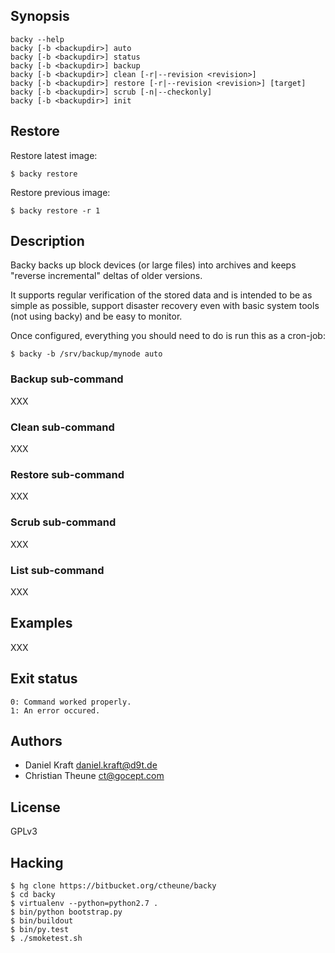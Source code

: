 ## Synopsis

    backy --help
    backy [-b <backupdir>] auto
    backy [-b <backupdir>] status
    backy [-b <backupdir>] backup
    backy [-b <backupdir>] clean [-r|--revision <revision>]
    backy [-b <backupdir>] restore [-r|--revision <revision>] [target]
    backy [-b <backupdir>] scrub [-n|--checkonly]
    backy [-b <backupdir>] init

## Restore

Restore latest image:

    $ backy restore

Restore previous image:

    $ backy restore -r 1

## Description

Backy backs up block devices (or large files) into archives and keeps
"reverse incremental" deltas of older versions.

It supports regular verification of the stored data and is intended to be
as simple as possible, support disaster recovery even with basic system tools
(not using backy) and be easy to monitor.

Once configured, everything you should need to do is run this as a cron-job:

    $ backy -b /srv/backup/mynode auto


### Backup sub-command

XXX

### Clean sub-command

XXX

### Restore sub-command

XXX

### Scrub sub-command

XXX

### List sub-command

XXX

## Examples

XXX

## Exit status

    0: Command worked properly.
    1: An error occured.

## Authors

* Daniel Kraft <daniel.kraft@d9t.de>
* Christian Theune <ct@gocept.com>

## License

GPLv3

## Hacking

    $ hg clone https://bitbucket.org/ctheune/backy
    $ cd backy
    $ virtualenv --python=python2.7 .
    $ bin/python bootstrap.py
    $ bin/buildout
    $ bin/py.test
    $ ./smoketest.sh
